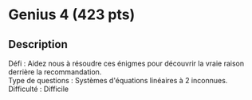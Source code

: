# Genius 4 (423 pts)
## Description
Défi : Aidez nous à résoudre ces énigmes pour découvrir la vraie raison derrière la recommandation. </br>
Type de questions : Systèmes d'équations linéaires à 2 inconnues. </br>
Difficulté : Difficile
